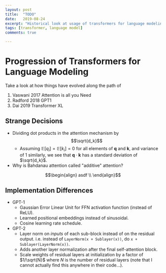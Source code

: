 ```yaml
---
layout: post
title:  "TODO"
date:   2019-08-24
excerpt: "Historical look at usage of transformers for language modeling"
tags: [transformer, language model]
comments: true

---
```




# Progression of Transformers for Language Modeling

Take a look at how things have evolved along the path of

1. Vaswani 2017 Attention is all you Need
2. Radford 2018 GPT1
3. Dai 2019 Transformer XL

## Strange Decisions

* Dividing dot products in the attention mechanism by $$\sqrt{d_k}$$ 
  * Assuming $\mathbb{E}[q_i] = \mathbb{E}[k_i] = 0$ for all elements of $\mathbf{q}$ and $\mathbf{k}$, and variance of 1 similarly, we see that $\mathbf q \cdot \mathbf k$ has a standard deviation of $\sqrt{d_k}$. 
* Why is Bahdanau attention called "additive" attention?

$$\begin{align}
asdf \\
\end{align}$$

## Implementation Differences

* GPT-1
  * Gaussian Error Linear Unit for FFN activation function (instead of ReLU). 
  * Learned positional embeddings instead of sinusoidal.
  * Cosine learning rate schedule.
* GPT-2
  * Layer norm on _inputs_ of each sub-block instead of on the residual output. i.e. instead of `LayerNorm(x + Sublayer(x))`, do `x + Sublayer(LayerNorm(x))`. 
  * Adds another layer normalization after the final self-attention block. 
  * Scale weights of residual layers at initialization by a factor of $1/\sqrt{N}$ where $N$ is the number of residual layers (note that I cannot actually find this anywhere in their code...).  